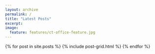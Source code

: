 ```yaml
---
layout: archive
permalink: /
title: "Latest Posts"
excerpt:
image:
  feature: features/ct-office-feature.jpg
---
```


<div class="tiles">
{% for post in site.posts %}
	{% include post-grid.html %}
{% endfor %}
</div><!-- /.tiles -->
